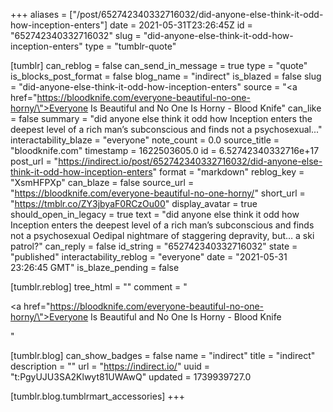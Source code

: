 +++
aliases = ["/post/652742340332716032/did-anyone-else-think-it-odd-how-inception-enters"]
date = 2021-05-31T23:26:45Z
id = "652742340332716032"
slug = "did-anyone-else-think-it-odd-how-inception-enters"
type = "tumblr-quote"

[tumblr]
can_reblog = false
can_send_in_message = true
type = "quote"
is_blocks_post_format = false
blog_name = "indirect"
is_blazed = false
slug = "did-anyone-else-think-it-odd-how-inception-enters"
source = "<a href=\"https://bloodknife.com/everyone-beautiful-no-one-horny/\">Everyone Is Beautiful and No One Is Horny - Blood Knife</a>"
can_like = false
summary = "did anyone else think it odd how Inception enters the deepest level of a rich man’s subconscious and finds not a psychosexual..."
interactability_blaze = "everyone"
note_count = 0.0
source_title = "bloodknife.com"
timestamp = 1622503605.0
id = 6.52742340332716e+17
post_url = "https://indirect.io/post/652742340332716032/did-anyone-else-think-it-odd-how-inception-enters"
format = "markdown"
reblog_key = "XsmHFPXp"
can_blaze = false
source_url = "https://bloodknife.com/everyone-beautiful-no-one-horny/"
short_url = "https://tmblr.co/ZY3jbyaF0RCzOu00"
display_avatar = true
should_open_in_legacy = true
text = "did anyone else think it odd how Inception enters the deepest level of a rich man’s subconscious and finds not a psychosexual Oedipal nightmare of staggering depravity, but… a ski patrol?"
can_reply = false
id_string = "652742340332716032"
state = "published"
interactability_reblog = "everyone"
date = "2021-05-31 23:26:45 GMT"
is_blaze_pending = false

[tumblr.reblog]
tree_html = ""
comment = "<p><a href=\"https://bloodknife.com/everyone-beautiful-no-one-horny/\">Everyone Is Beautiful and No One Is Horny - Blood Knife</a></p>"

[tumblr.blog]
can_show_badges = false
name = "indirect"
title = "indirect"
description = ""
url = "https://indirect.io/"
uuid = "t:PgyUJU3SA2Klwyt81UWAwQ"
updated = 1739939727.0

[tumblr.blog.tumblrmart_accessories]
+++
